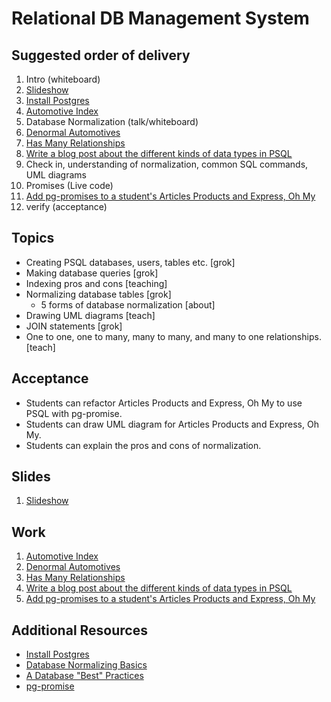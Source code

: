 # Relational DB Management System

## Suggested order of delivery

1. Intro (whiteboard)
1. [Slideshow](https://github.com/devleague/slides-sql)
1. [Install Postgres](https://gist.github.com/sgnl/609557ebacd3378f3b72)
1. [Automotive Index](https://github.com/devleague/Automotive-Index)
1. Database Normalization (talk/whiteboard)
1. [Denormal Automotives](https://github.com/devleague/Denormal-Automotives)
1. [Has Many Relationships](https://github.com/devleague/Has-Many-Relationships)
1. [Write a blog post about the different kinds of data types in PSQL](https://gist.github.com/jaywon/80b3ceb78c2791c30950)
1. Check in, understanding of normalization, common SQL commands, UML diagrams
1. Promises (Live code)
1. [Add pg-promises to a student's Articles Products and Express, Oh My](https://gist.github.com/JoeKarlsson1/495e9f002737e1693ddf)
1. verify (acceptance)

## Topics

- Creating PSQL databases, users, tables etc. [grok]
- Making database queries [grok]
- Indexing pros and cons [teaching]
- Normalizing database tables [grok]
  - 5 forms of database normalization [about]
- Drawing UML diagrams [teach]
- JOIN statements [grok]
- One to one, one to many, many to many, and many to one relationships. [teach]

## Acceptance

- Students can refactor Articles Products and Express, Oh My to use PSQL with pg-promise.
- Students can draw UML diagram for Articles Products and Express, Oh My.
- Students can explain the pros and cons of normalization.

## Slides

1. [Slideshow](https://github.com/devleague/slides-sql)

## Work

1. [Automotive Index](https://github.com/devleague/Automotive-Index)
1. [Denormal Automotives](https://github.com/devleague/Denormal-Automotives)
1. [Has Many Relationships](https://github.com/devleague/Has-Many-Relationships)
1. [Write a blog post about the different kinds of data types in PSQL](https://gist.github.com/jaywon/80b3ceb78c2791c30950)
1. [Add pg-promises to a student's Articles Products and Express, Oh My](https://gist.github.com/JoeKarlsson1/495e9f002737e1693ddf)

## Additional Resources

- [Install Postgres](https://gist.github.com/sgnl/609557ebacd3378f3b72)
- [Database Normalizing Basics](http://databases.about.com/od/specificproducts/a/normalization.htm)
- [A Database "Best" Practices](http://www.agiledata.org/essays/dataNormalization.html)
- [pg-promise](https://www.npmjs.com/package/pg-promise)